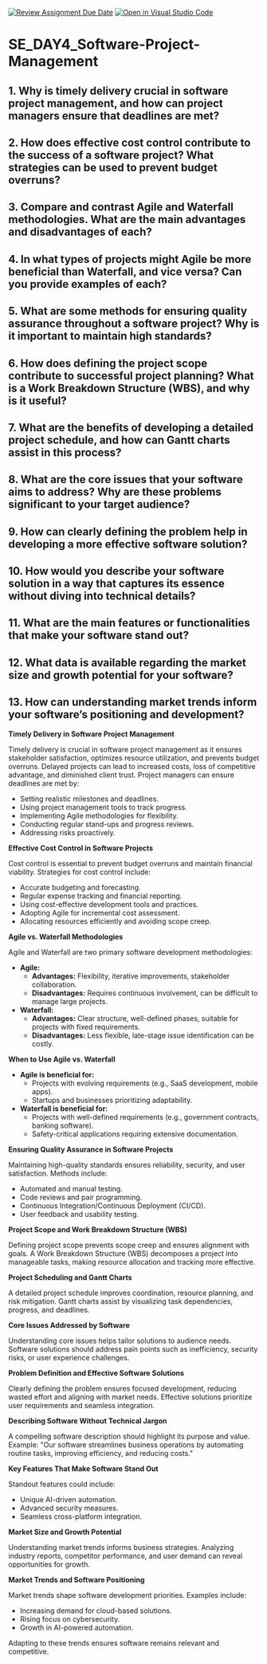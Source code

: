 [![Review Assignment Due Date](https://classroom.github.com/assets/deadline-readme-button-22041afd0340ce965d47ae6ef1cefeee28c7c493a6346c4f15d667ab976d596c.svg)](https://classroom.github.com/a/9pw6JKcu)
[![Open in Visual Studio Code](https://classroom.github.com/assets/open-in-vscode-2e0aaae1b6195c2367325f4f02e2d04e9abb55f0b24a779b69b11b9e10269abc.svg)](https://classroom.github.com/online_ide?assignment_repo_id=18474591&assignment_repo_type=AssignmentRepo)
# SE_DAY4_Software-Project-Management
## 1. Why is timely delivery crucial in software project management, and how can project managers ensure that deadlines are met?
## 2. How does effective cost control contribute to the success of a software project? What strategies can be used to prevent budget overruns?
## 3. Compare and contrast Agile and Waterfall methodologies. What are the main advantages and disadvantages of each?
## 4. In what types of projects might Agile be more beneficial than Waterfall, and vice versa? Can you provide examples of each?
## 5. What are some methods for ensuring quality assurance throughout a software project? Why is it important to maintain high standards?
## 6. How does defining the project scope contribute to successful project planning? What is a Work Breakdown Structure (WBS), and why is it useful?
## 7. What are the benefits of developing a detailed project schedule, and how can Gantt charts assist in this process?
## 8. What are the core issues that your software aims to address? Why are these problems significant to your target audience?
## 9. How can clearly defining the problem help in developing a more effective software solution?
## 10. How would you describe your software solution in a way that captures its essence without diving into technical details?
## 11. What are the main features or functionalities that make your software stand out?
## 12. What data is available regarding the market size and growth potential for your software?
## 13. How can understanding market trends inform your software’s positioning and development?
**Timely Delivery in Software Project Management**

Timely delivery is crucial in software project management as it ensures stakeholder satisfaction, optimizes resource utilization, and prevents budget overruns. Delayed projects can lead to increased costs, loss of competitive advantage, and diminished client trust. Project managers can ensure deadlines are met by:
- Setting realistic milestones and deadlines.
- Using project management tools to track progress.
- Implementing Agile methodologies for flexibility.
- Conducting regular stand-ups and progress reviews.
- Addressing risks proactively.

**Effective Cost Control in Software Projects**

Cost control is essential to prevent budget overruns and maintain financial viability. Strategies for cost control include:
- Accurate budgeting and forecasting.
- Regular expense tracking and financial reporting.
- Using cost-effective development tools and practices.
- Adopting Agile for incremental cost assessment.
- Allocating resources efficiently and avoiding scope creep.

**Agile vs. Waterfall Methodologies**

Agile and Waterfall are two primary software development methodologies:
- **Agile:**
  - **Advantages:** Flexibility, iterative improvements, stakeholder collaboration.
  - **Disadvantages:** Requires continuous involvement, can be difficult to manage large projects.
- **Waterfall:**
  - **Advantages:** Clear structure, well-defined phases, suitable for projects with fixed requirements.
  - **Disadvantages:** Less flexible, late-stage issue identification can be costly.

**When to Use Agile vs. Waterfall**

- **Agile is beneficial for:**
  - Projects with evolving requirements (e.g., SaaS development, mobile apps).
  - Startups and businesses prioritizing adaptability.
- **Waterfall is beneficial for:**
  - Projects with well-defined requirements (e.g., government contracts, banking software).
  - Safety-critical applications requiring extensive documentation.

**Ensuring Quality Assurance in Software Projects**

Maintaining high-quality standards ensures reliability, security, and user satisfaction. Methods include:
- Automated and manual testing.
- Code reviews and pair programming.
- Continuous Integration/Continuous Deployment (CI/CD).
- User feedback and usability testing.

**Project Scope and Work Breakdown Structure (WBS)**

Defining project scope prevents scope creep and ensures alignment with goals. A Work Breakdown Structure (WBS) decomposes a project into manageable tasks, making resource allocation and tracking more effective.

**Project Scheduling and Gantt Charts**

A detailed project schedule improves coordination, resource planning, and risk mitigation. Gantt charts assist by visualizing task dependencies, progress, and deadlines.

**Core Issues Addressed by Software**

Understanding core issues helps tailor solutions to audience needs. Software solutions should address pain points such as inefficiency, security risks, or user experience challenges.

**Problem Definition and Effective Software Solutions**

Clearly defining the problem ensures focused development, reducing wasted effort and aligning with market needs. Effective solutions prioritize user requirements and seamless integration.

**Describing Software Without Technical Jargon**

A compelling software description should highlight its purpose and value. Example: "Our software streamlines business operations by automating routine tasks, improving efficiency, and reducing costs."

**Key Features That Make Software Stand Out**

Standout features could include:
- Unique AI-driven automation.
- Advanced security measures.
- Seamless cross-platform integration.

**Market Size and Growth Potential**

Understanding market trends informs business strategies. Analyzing industry reports, competitor performance, and user demand can reveal opportunities for growth.

**Market Trends and Software Positioning**

Market trends shape software development priorities. Examples include:
- Increasing demand for cloud-based solutions.
- Rising focus on cybersecurity.
- Growth in AI-powered automation.

Adapting to these trends ensures software remains relevant and competitive.


